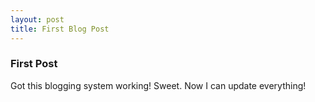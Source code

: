 ```yaml
---
layout: post
title: First Blog Post
---
```


### First Post

Got this blogging system working! Sweet. Now I can update everything!